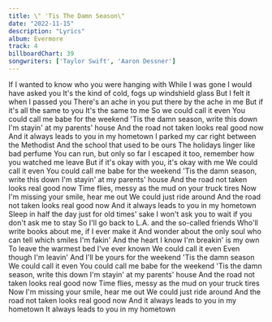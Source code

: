 ```yaml
---
title: \" 'Tis The Damn Season\"
date: "2022-11-15"
description: "Lyrics"
album: Evermore
track: 4
billboardChart: 39
songwriters: ['Taylor Swift', 'Aaron Dessner']
---
```


If I wanted to know who you were hanging with
While I was gone I would have asked you
It's the kind of cold, fogs up windshield glass
But I felt it when I passed you
There's an ache in you put there by the ache in me
But if it's all the same to you
It's the same to me
So we could call it even
You could call me babe for the weekend
'Tis the damn season, write this down
I'm stayin' at my parents' house
And the road not taken looks real good now
And it always leads to you in my hometown
I parkеd my car right between the Methodist
And thе school that used to be ours
The holidays linger like bad perfume
You can run, but only so far
I escaped it too, remember how you watched me leave
But if it's okay with you, it's okay with me
We could call it even
You could call me babe for the weekend
'Tis the damn season, write this down
I'm stayin' at my parents' house
And the road not taken looks real good now
Time flies, messy as the mud on your truck tires
Now I'm missing your smile, hear me out
We could just ride around
And the road not taken looks real good now
And it always leads to you in my hometown
Sleep in half the day just for old times' sake
I won't ask you to wait if you don't ask me to stay
So I'll go back to L.A. and the so-called friends
Who'll write books about me, if I ever make it
And wonder about the only soul who can tell which smiles I'm fakin'
And the heart I know I'm breakin' is my own
To leave the warmest bed I've ever known
We could call it even
Even though I'm leavin'
And I'll be yours for the weekend
'Tis the damn season
We could call it even
You could call me babe for the weekend
'Tis the damn season, write this down
I'm stayin' at my parents' house
And the road not taken looks real good now
Time flies, messy as the mud on your truck tires
Now I'm missing your smile, hear me out
We could just ride around
And the road not taken looks real good now
And it always leads to you in my hometown
It always leads to you in my hometown
